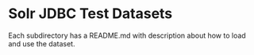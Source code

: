 # Solr JDBC Test Datasets

Each subdirectory has a README.md with description about how to load and use the dataset.

